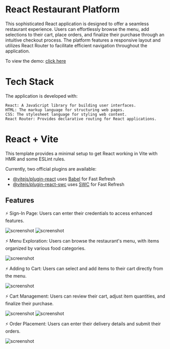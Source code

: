 # React Restaurant Platform

This sophisticated React application is designed to offer a seamless restaurant experience. Users can effortlessly browse the menu, add selections to their cart, place orders, and finalize their purchase through an intuitive checkout process. The platform features a responsive layout and utilizes React Router to facilitate efficient navigation throughout the application.

To view the demo: [click here](https://mottakifoods.rf.gd)

# Tech Stack

The application is developed with:

    React: A JavaScript library for building user interfaces.
    HTML: The markup language for structuring web pages.
    CSS: The stylesheet language for styling web content.
    React Router: Provides declarative routing for React applications.

# React + Vite

This template provides a minimal setup to get React working in Vite with HMR and some ESLint rules.

Currently, two official plugins are available:

- [@vitejs/plugin-react](https://github.com/vitejs/vite-plugin-react/blob/main/packages/plugin-react/README.md) uses [Babel](https://babeljs.io/) for Fast Refresh
- [@vitejs/plugin-react-swc](https://github.com/vitejs/vite-plugin-react-swc) uses [SWC](https://swc.rs/) for Fast Refresh
## Features 
⚡️ Sign-In Page: Users can enter their credentials to access enhanced features. <br>

 ![screenshot](s3.png)   ![screenshot](s2.png)

⚡️ Menu Exploration: Users can browse the restaurant's menu, with items organized by various food categories.

  ![screenshot](s4.png)

⚡️ Adding to Cart: Users can select and add items to their cart directly from the menu.

  ![screenshot](s1.png)

⚡️ Cart Management: Users can review their cart, adjust item quantities, and finalize their purchase.

  ![screenshot](s7.png)    ![screenshot](s6.png)

⚡️ Order Placement: Users can enter their delivery details and submit their orders.

  ![screenshot](s5.png) 







